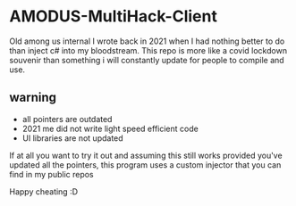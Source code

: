 # AMODUS-MultiHack-Client

Old among us internal I wrote back in 2021 when I had nothing better to do than inject c# into my bloodstream.
This repo is more like a covid lockdown souvenir than something i will constantly update for people to compile and use.

## warning
  - all pointers are outdated
  - 2021 me did not write light speed efficient code
  - UI libraries are not updated

If at all you want to try it out and assuming this still works provided you've updated all the pointers, this program uses a custom injector that you can find in my public repos

Happy cheating :D
